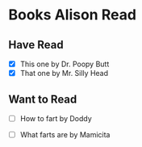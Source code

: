# Books Alison Read
## Have Read
- [x] This one by Dr. Poopy Butt
- [x] That one by Mr. Silly Head

## Want to Read
- [ ] How to fart by Doddy
- [ ] What farts are by Mamicita

